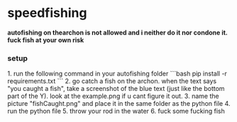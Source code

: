 # speedfishing
<b>autofishing on thearchon is not allowed and i neither do it nor condone it. fuck fish at your own risk</b>

<h3>setup</h3>
1. run the following command in your autofishing folder 
```bash
pip install -r requirements.txt
```
2. go catch a fish on the archon. when the text says "you caught a fish", take a screenshot of the blue text (just like the bottom part of the Y). look at the example.png if u cant figure it out.
3. name the picture "fishCaught.png" and place it in the same folder as the python file
4. run the python file
5. throw your rod in the water
6. fuck some fucking fish
